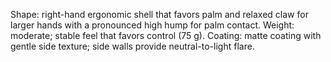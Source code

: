 Shape: right-hand ergonomic shell that favors palm and relaxed claw for larger hands with a pronounced high hump for palm contact.
Weight: moderate; stable feel that favors control (75 g).
Coating: matte coating with gentle side texture; side walls provide neutral-to-light flare.
